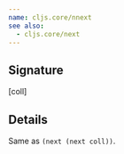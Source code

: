 ```yaml
---
name: cljs.core/nnext
see also:
  - cljs.core/next
---
```


## Signature
[coll]


## Details

Same as `(next (next coll))`.
